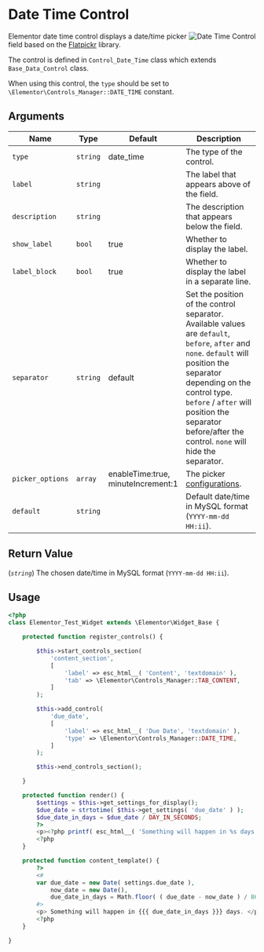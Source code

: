 # Date Time Control

<Badge type="tip" vertical="top" text="Elementor Core" /> <Badge type="warning" vertical="top" text="Basic" />

<img :src="$withBase('/assets/img/controls/control-date-time.png')" alt="Date Time Control" style="float: right;">

Elementor date time control displays a date/time picker field based on the [Flatpickr](https://flatpickr.js.org/) library.

The control is defined in `Control_Date_Time` class which extends `Base_Data_Control` class.

When using this control, the `type` should be set to `\Elementor\Controls_Manager::DATE_TIME` constant.

## Arguments

<table>
	<thead>
		<tr>
			<th>Name</th>
			<th>Type</th>
			<th>Default</th>
			<th>Description</th>
		</tr>
	</thead>
	<tbody>
		<tr>
			<td><code>type</code></td>
			<td><code>string</code></td>
			<td>date_time</td>
			<td>The type of the control.</td>
		</tr>
		<tr>
			<td><code>label</code></td>
			<td><code>string</code></td>
			<td></td>
			<td>The label that appears above of the field.</td>
		</tr>
		<tr>
			<td><code>description</code></td>
			<td><code>string</code></td>
			<td></td>
			<td>The description that appears below the field.</td>
		</tr>
		<tr>
			<td><code>show_label</code></td>
			<td><code>bool</code></td>
			<td>true</td>
			<td>Whether to display the label.</td>
		</tr>
		<tr>
			<td><code>label_block</code></td>
			<td><code>bool</code></td>
			<td>true</td>
			<td>Whether to display the label in a separate line.</td>
		</tr>
		<tr>
			<td><code>separator</code></td>
			<td><code>string</code></td>
			<td>default</td>
			<td>Set the position of the control separator. Available values are <code>default</code>, <code>before</code>, <code>after</code> and <code>none</code>. <code>default</code> will position the separator depending on the control type. <code>before</code> / <code>after</code> will position the separator before/after the control. <code>none</code> will hide the separator.</td>
		</tr>
		<tr>
			<td><code>picker_options</code></td>
			<td><code>array</code></td>
			<td>enableTime:true,<br>
				minuteIncrement:1
			</td>
			<td>The picker <a href="https://chmln.github.io/flatpickr/options/" target="_blank" rel="noopener">configurations</a>.</td>
		</tr>
		<tr>
			<td><code>default</code></td>
			<td><code>string</code></td>
			<td></td>
			<td>Default date/time in MySQL format (<code>YYYY-mm-dd HH:ii</code>).</td>
		</tr>
	</tbody>
</table>

## Return Value

(_`string`_) The chosen date/time in MySQL format (`YYYY-mm-dd HH:ii`).

## Usage

```php {14-20,28-29,31,37-42}
<?php
class Elementor_Test_Widget extends \Elementor\Widget_Base {

	protected function register_controls() {

		$this->start_controls_section(
			'content_section',
			[
				'label' => esc_html__( 'Content', 'textdomain' ),
				'tab' => \Elementor\Controls_Manager::TAB_CONTENT,
			]
		);

		$this->add_control(
			'due_date',
			[
				'label' => esc_html__( 'Due Date', 'textdomain' ),
				'type' => \Elementor\Controls_Manager::DATE_TIME,
			]
		);

		$this->end_controls_section();

	}

	protected function render() {
		$settings = $this->get_settings_for_display();
		$due_date = strtotime( $this->get_settings( 'due_date' ) );
		$due_date_in_days = $due_date / DAY_IN_SECONDS;
		?>
		<p><?php printf( esc_html__( 'Something will happen in %s days.', 'textdomain' ), $due_date_in_days ); ?></p>
		<?php
	}

	protected function content_template() {
		?>
		<#
		var due_date = new Date( settings.due_date ),
		    now_date = new Date(),
		    due_date_in_days = Math.floor( ( due_date - now_date ) / 86400000 ); // 86400000 milliseconds in one Day.
		#>
		<p> Something will happen in {{{ due_date_in_days }}} days. </p>
		<?php
	}

}
```
